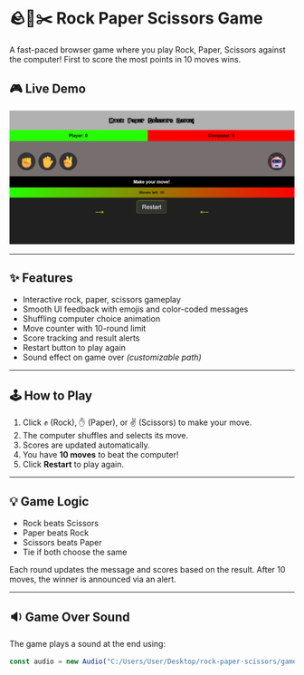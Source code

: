 # 🪨📄✂️ Rock Paper Scissors Game

A fast-paced browser game where you play Rock, Paper, Scissors against the computer! First to score the most points in 10 moves wins.

## 🎮 Live Demo

![Game Screenshot](rockPaperScissorsGame.png)

---

## ✨ Features

* Interactive rock, paper, scissors gameplay  
* Smooth UI feedback with emojis and color-coded messages  
* Shuffling computer choice animation  
* Move counter with 10-round limit  
* Score tracking and result alerts  
* Restart button to play again  
* Sound effect on game over *(customizable path)*  

---

## 🕹️ How to Play

1. Click ✊ (Rock), ✋ (Paper), or ✌ (Scissors) to make your move.
2. The computer shuffles and selects its move.
3. Scores are updated automatically.
4. You have **10 moves** to beat the computer!
5. Click **Restart** to play again.

---

## 💡 Game Logic

* Rock beats Scissors  
* Paper beats Rock  
* Scissors beats Paper  
* Tie if both choose the same  

Each round updates the message and scores based on the result. After 10 moves, the winner is announced via an alert.

---

## 🔉 Game Over Sound

The game plays a sound at the end using:

```js
const audio = new Audio("C:/Users/User/Desktop/rock-paper-scissors/gameOverSound.wav");


